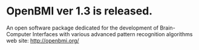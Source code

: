 # OpenBMI ver 1.3 is released.
An open software package dedicated for the development of Brain-Computer Interfaces with various advanced pattern recognition algorithms
web site: http://openbmi.org/
